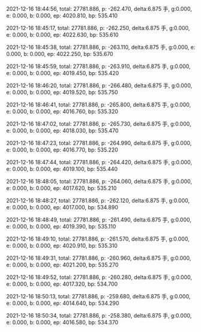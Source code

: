 2021-12-16 18:44:56, total: 27781.886, p: -262.470, delta:6.875 手, g:0.000, e: 0.000, b: 0.000, ep: 4020.810, bp: 535.410

2021-12-16 18:45:17, total: 27781.886, p: -262.250, delta:6.875 手, g:0.000, e: 0.000, b: 0.000, ep: 4022.630, bp: 535.610

2021-12-16 18:45:38, total: 27781.886, p: -263.110, delta:6.875 手, g:0.000, e: 0.000, b: 0.000, ep: 4022.250, bp: 535.670

2021-12-16 18:45:59, total: 27781.886, p: -263.910, delta:6.875 手, g:0.000, e: 0.000, b: 0.000, ep: 4019.450, bp: 535.420

2021-12-16 18:46:20, total: 27781.886, p: -266.480, delta:6.875 手, g:0.000, e: 0.000, b: 0.000, ep: 4019.520, bp: 535.750

2021-12-16 18:46:41, total: 27781.886, p: -265.800, delta:6.875 手, g:0.000, e: 0.000, b: 0.000, ep: 4016.760, bp: 535.320

2021-12-16 18:47:02, total: 27781.886, p: -265.730, delta:6.875 手, g:0.000, e: 0.000, b: 0.000, ep: 4018.030, bp: 535.470

2021-12-16 18:47:23, total: 27781.886, p: -264.990, delta:6.875 手, g:0.000, e: 0.000, b: 0.000, ep: 4016.770, bp: 535.220

2021-12-16 18:47:44, total: 27781.886, p: -264.420, delta:6.875 手, g:0.000, e: 0.000, b: 0.000, ep: 4019.100, bp: 535.440

2021-12-16 18:48:05, total: 27781.886, p: -264.060, delta:6.875 手, g:0.000, e: 0.000, b: 0.000, ep: 4017.620, bp: 535.210

2021-12-16 18:48:27, total: 27781.886, p: -262.120, delta:6.875 手, g:0.000, e: 0.000, b: 0.000, ep: 4017.000, bp: 534.890

2021-12-16 18:48:49, total: 27781.886, p: -261.490, delta:6.875 手, g:0.000, e: 0.000, b: 0.000, ep: 4019.390, bp: 535.110

2021-12-16 18:49:10, total: 27781.886, p: -261.570, delta:6.875 手, g:0.000, e: 0.000, b: 0.000, ep: 4020.910, bp: 535.310

2021-12-16 18:49:31, total: 27781.886, p: -260.960, delta:6.875 手, g:0.000, e: 0.000, b: 0.000, ep: 4021.200, bp: 535.270

2021-12-16 18:49:52, total: 27781.886, p: -260.280, delta:6.875 手, g:0.000, e: 0.000, b: 0.000, ep: 4017.320, bp: 534.700

2021-12-16 18:50:13, total: 27781.886, p: -259.680, delta:6.875 手, g:0.000, e: 0.000, b: 0.000, ep: 4014.640, bp: 534.290

2021-12-16 18:50:34, total: 27781.886, p: -258.380, delta:6.875 手, g:0.000, e: 0.000, b: 0.000, ep: 4016.580, bp: 534.370